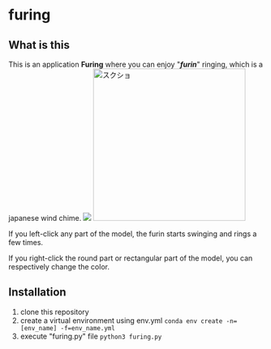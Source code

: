 # furing

## What is this
This is an application <b>Furing</b> where you can enjoy "<b><i>furin</i></b>" ringing, which is a japanese wind chime.
![](https://user-images.githubusercontent.com/81012741/178097805-85a6a9ee-c350-43c0-a08b-b81fc65af7a3.png)
<img width="300" alt="スクショ" src="https://user-images.githubusercontent.com/81012741/178097805-85a6a9ee-c350-43c0-a08b-b81fc65af7a3.png">

If you left-click any part of the model, the furin starts swinging and rings a few times.

If you right-click the round part or rectangular part of the model, you can respectively change the color.


## Installation
1. clone this repository
2. create a virtual environment using env.yml
```conda env create -n=[env_name] -f=env_name.yml```
3. execute "furing.py" file
```python3 furing.py```
